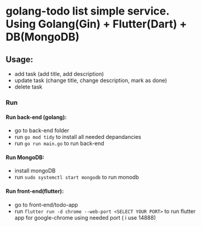 # golang-todo list simple service. Using Golang(Gin) + Flutter(Dart) + DB(MongoDB)


## Usage:
- add task (add title, add description)
- update task (change title, change description, mark as done)
- delete task 

### Run
#### Run back-end (golang):
- go to back-end folder
- run `go mod tidy` to install all needed depandancies
- run `go run main.go` to run back-end
#### Run MongoDB:
- install mongoDB
- run `sudo systemctl start mongodb` to run monodb
#### Run front-end(flutter):
- go to front-end/todo-app
- run `flutter run -d chrome --web-port <SELECT YOUR PORT>` to run flutter app for google-chrome using needed port ( i use 14888)

  
